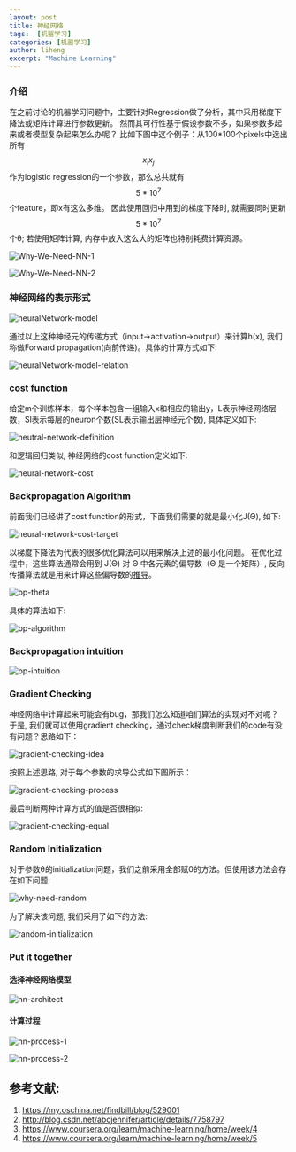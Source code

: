 ```yaml
---
layout: post
title: 神经网络
tags:  [机器学习]
categories: [机器学习]
author: liheng
excerpt: "Machine Learning"
---
```

### 介绍

在之前讨论的机器学习问题中，主要针对Regression做了分析，其中采用梯度下降法或矩阵计算进行参数更新。
然而其可行性基于假设参数不多，如果参数多起来或者模型复杂起来怎么办呢？
比如下图中这个例子：从100*100个pixels中选出所有$$x_{i}x_{j}$$作为logistic regression的一个参数，那么总共就有$$5*10^{7}$$个feature，即x有这么多维。
因此使用回归中用到的梯度下降时, 就需要同时更新$$5*10^{7}$$个θ; 若使用矩阵计算, 内存中放入这么大的矩阵也特别耗费计算资源。

 ![Why-We-Need-NN-1](/images/ml/neuralNetwork/motivition1.png)
 
 ![Why-We-Need-NN-2](/images/ml/neuralNetwork/motivition2.png)

### 神经网络的表示形式

 ![neuralNetwork-model](/images/ml/neuralNetwork/neuralNetwork-model.png)
 
通过以上这种神经元的传递方式（input->activation->output）来计算h(x), 我们称做Forward propagation(向前传递)。具体的计算方式如下:
 
 ![neuralNetwork-model-relation](/images/ml/neuralNetwork/neuralNetwork-model-relation.png)
 
### cost function
 
给定m个训练样本，每个样本包含一组输入x和相应的输出y，L表示神经网络层数，Sl表示每层的neuron个数(SL表示输出层神经元个数), 具体定义如下:

 ![neutral-network-definition](/images/ml/neuralNetwork/neutral-network-definition.png)

和逻辑回归类似, 神经网络的cost function定义如下:

 ![neural-network-cost](/images/ml/neuralNetwork/neural-network-cost.png)
 
### Backpropagation Algorithm

前面我们已经讲了cost function的形式，下面我们需要的就是最小化J(Θ), 如下:
   
![neural-network-cost-target](/images/ml/neuralNetwork/neutral-network-cost-target.png)

以梯度下降法为代表的很多优化算法可以用来解决上述的最小化问题。
在优化过程中，这些算法通常会用到 J(Θ) 对 Θ 中各元素的偏导数（Θ 是一个矩阵）, 反向传播算法就是用来计算这些偏导数的[推导][bp-reference]。

![bp-theta](/images/ml/neuralNetwork/bp-theta.png)

具体的算法如下:

![bp-algorithm](/images/ml/neuralNetwork/bp-algorithm.png)

### Backpropagation intuition

![bp-intuition](/images/ml/neuralNetwork/bp-intuition.png)

### Gradient Checking
    
神经网络中计算起来可能会有bug，那我们怎么知道咱们算法的实现对不对呢？
于是, 我们就可以使用gradient checking，通过check梯度判断我们的code有没有问题？思路如下：

![gradient-checking-idea](/images/ml/neuralNetwork/gradient-checking-idea.png)

按照上述思路, 对于每个参数的求导公式如下图所示：

![gradient-checking-process](/images/ml/neuralNetwork/gradient-checking-process.png)

最后判断两种计算方式的值是否很相似:

![gradient-checking-equal](/images/ml/neuralNetwork/gradient-checking-equal.png)

### Random Initialization
        
对于参数θ的initialization问题，我们之前采用全部赋0的方法。但使用该方法会存在如下问题:

![why-need-random](/images/ml/neuralNetwork/why-need-random.png)

为了解决该问题, 我们采用了如下的方法:

![random-initialization](/images/ml/neuralNetwork/random-initialization.png)

### Put it together

#### 选择神经网络模型

![nn-architect](/images/ml/neuralNetwork/nn-architect.png)

#### 计算过程

![nn-process-1](/images/ml/neuralNetwork/nn-process.png)

![nn-process-2](/images/ml/neuralNetwork/nn-process-2.png)

[bp-reference]: https://my.oschina.net/findbill/blog/529001

## 参考文献:

1. https://my.oschina.net/findbill/blog/529001
2. http://blog.csdn.net/abcjennifer/article/details/7758797
3. https://www.coursera.org/learn/machine-learning/home/week/4
4. https://www.coursera.org/learn/machine-learning/home/week/5